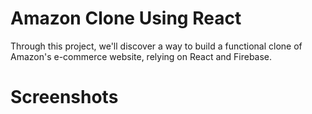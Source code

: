 # Amazon Clone Using React
Through this project, we'll discover a way to build a functional clone of Amazon's e-commerce website, relying on React and Firebase.

# Screenshots
